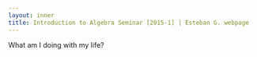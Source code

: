 ```yaml
---
layout: inner
title: Introduction to Algebra Seminar [2015-1] | Esteban G. webpage
---
```


<p>What am I doing with my life?</p>
